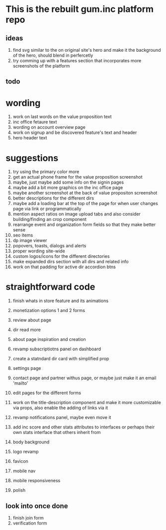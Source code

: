 # This is the rebuilt gum.inc platform repo

## ideas

1. find svg similar to the on original site's hero and make it the background of the hero, should blend in perfercetly
2. try comming up with a features section that incorporates more screenshots of the platform

## todo

# wording

1. work on last words on the value proposition text
2. inc office fetaure text
3. wording on account overview page
4. work on signup and be discovered feature's text and header
5. hero header text

# suggestions

1. try using the primary color more
2. get an actual phone frame for the value proposition screenshot
3. maybe, just maybe add some info on the signin pages
4. maybe add a bit more graphics on the inc office page
5. maybe another screenshot at the back of value propositon screenshot
6. better descriptions for the different dirs
7. maybe add a loading bar at the top of the page for when user changes page via link or programmatically
8. mention aspect ratios on image upload tabs and also consider building/finding an crop component
9. rearrange event and organization form fields so that they make better sense
10.   seo items
11.   dp image viewer
12.   popovers, toasts, dialogs and alerts
13.   proper wording site-wide
14.   custom logos/icons for the different directories
15.   make expanded dirs section with all dirs and related info
16.   work on that padding for active dir accordion btns

# straightforward code

1. finish whats in store feature and its animations
2. monetization options 1 and 2 forms

3. review about page
4. dir read more
5. about page inspiration and creation
6. revamp subscriptiotns panel on dashboard
7. create a statndard dir card with simplified prop
8. settings page
9. contact page and partner withus page, or maybe just make it an email 'mailto'
10.   edit pages for the different forms
11.   work on the title-description component and make it more customizable via props, also enable the adding of links via it
12.   revamp notifications panel, maybe even move it
13.   add inc score and other stats attributes to interfaces or perhaps their own stats interface that others inherit from
14.   body background
15.   logo revamp
16.   favicon
17.   mobile nav
18.   mobile responsiveness
19.   polish

## look into once done

1. finish join form
2. verification form
